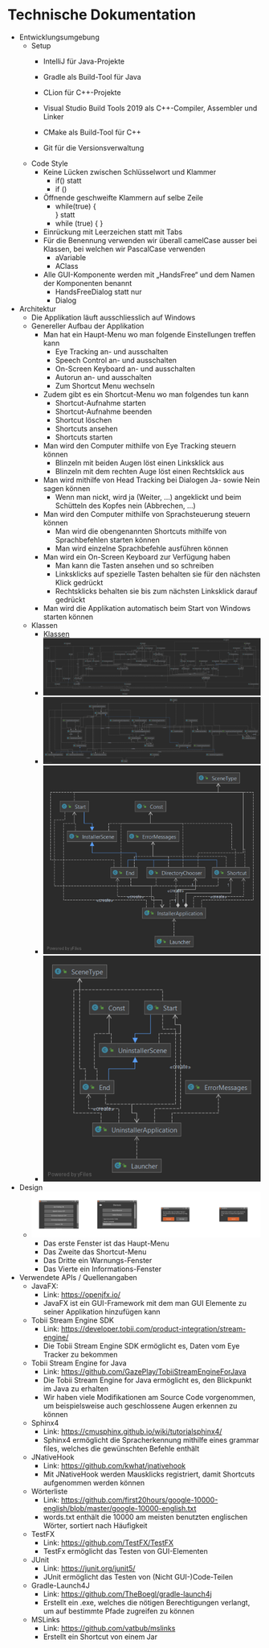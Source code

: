 # Technische Dokumentation
* Entwicklungsumgebung
    * Setup
		* IntelliJ für Java-Projekte
		* Gradle als Build-Tool für Java
		
		* CLion für C++-Projekte
		* Visual Studio Build Tools 2019 als C++-Compiler, Assembler und Linker
		* CMake als Build-Tool für C++
	
		* Git für die Versionsverwaltung
	* Code Style
        * Keine Lücken zwischen Schlüsselwort und Klammer
            * if() statt
            * if ()
        * Öffnende geschweifte Klammern auf selbe Zeile
            * while(true) {  
              } statt
            * while (true)
              { }
        * Einrückung mit Leerzeichen statt mit Tabs
        * Für die Benennung verwenden wir überall camelCase ausser bei Klassen, bei welchen wir PascalCase verwenden
            * aVariable
            * AClass
        * Alle GUI-Komponente werden mit „HandsFree“ und dem Namen der Komponenten benannt
            * HandsFreeDialog statt nur
            * Dialog
* Architektur
	* Die Applikation läuft ausschliesslich auf Windows
    * Genereller Aufbau der Applikation
        * Man hat ein Haupt-Menu wo man folgende Einstellungen treffen kann
            * Eye Tracking an- und ausschalten
            * Speech Control an- und ausschalten
            * On-Screen Keyboard an- und ausschalten
            * Autorun an- und ausschalten
            * Zum Shortcut Menu wechseln
        * Zudem gibt es ein Shortcut-Menu wo man folgendes tun kann
            * Shortcut-Aufnahme starten
            * Shortcut-Aufnahme beenden
            * Shortcut löschen
            * Shortcuts ansehen
            * Shortcuts starten
        * Man wird den Computer mithilfe von Eye Tracking steuern können
            * Blinzeln mit beiden Augen löst einen Linksklick aus
            * Blinzeln mit dem rechten Auge löst einen Rechtsklick aus
        * Man wird mithilfe von Head Tracking bei Dialogen Ja- sowie Nein sagen können
            * Wenn man nickt, wird ja (Weiter, …) angeklickt und beim Schütteln des Kopfes nein (Abbrechen, …)
        * Man wird den Computer mithilfe von Sprachsteuerung steuern können
            * Man wird die obengenannten Shortcuts mithilfe von Sprachbefehlen starten können
            * Man wird einzelne Sprachbefehle ausführen können
        * Man wird ein On-Screen Keyboard zur Verfügung haben
            * Man kann die Tasten ansehen und so schreiben
            * Linksklicks auf spezielle Tasten behalten sie für den nächsten Klick gedrückt
            * Rechtsklicks behalten sie bis zum nächsten Linksklick darauf gedrückt
        * Man wird die Applikation automatisch beim Start von Windows starten können
    * Klassen
        * [Klassen](../classes/classes.md)
        * ![Applikationsdiagramm](../classes/application.png)
        * ![Commondiagramm](../classes/common.png)
        * ![Installerdiagramm](../classes/installer.png)
        * ![Uninstallerdiagramm](../classes/uninstaller.png)
* Design
    * ![Mockup](../../design/design.png)
        * Das erste Fenster ist das Haupt-Menu
        * Das Zweite das Shortcut-Menu
        * Das Dritte ein Warnungs-Fenster
        * Das Vierte ein Informations-Fenster
* Verwendete APIs / Quellenangaben
    * JavaFX:
        * Link: <https://openjfx.io/>
        * JavaFX ist ein GUI-Framework mit dem man GUI Elemente zu seiner Applikation hinzufügen kann
    * Tobii Stream Engine SDK
        * Link: <https://developer.tobii.com/product-integration/stream-engine/>
        * Die Tobii Stream Engine SDK ermöglicht es, Daten vom Eye Tracker zu bekommen
    * Tobii Stream Engine for Java
        * Link: <https://github.com/GazePlay/TobiiStreamEngineForJava>
        * Die Tobii Stream Engine for Java ermöglicht es, den Blickpunkt im Java zu erhalten
        * Wir haben viele Modifikationen am Source Code vorgenommen, um beispielsweise auch geschlossene Augen erkennen
          zu können
    * Sphinx4
        * Link: <https://cmusphinx.github.io/wiki/tutorialsphinx4/>
        * Sphinx4 ermöglicht die Spracherkennung mithilfe eines grammar files, welches die gewünschten Befehle enthält
    * JNativeHook
        * Link: <https://github.com/kwhat/jnativehook>
        * Mit JNativeHook werden Mausklicks registriert, damit Shortcuts aufgenommen werden können
    * Wörterliste
        * Link: <https://github.com/first20hours/google-10000-english/blob/master/google-10000-english.txt>
        * words.txt enthält die 10000 am meisten benutzten englischen Wörter, sortiert nach Häufigkeit
    * TestFX
        * Link: <https://github.com/TestFX/TestFX>
        * TestFx ermöglicht das Testen von GUI-Elementen
    * JUnit
        * Link: <https://junit.org/junit5/>
        * JUnit ermöglicht das Testen von (Nicht GUI-)Code-Teilen
    * Gradle-Launch4J
        * Link: <https://github.com/TheBoegl/gradle-launch4j>
        * Erstellt ein .exe, welches die nötigen Berechtigungen verlangt, um auf bestimmte Pfade zugreifen zu können
    * MSLinks
        * Link: <https://github.com/vatbub/mslinks>
        * Erstellt ein Shortcut von einem Jar